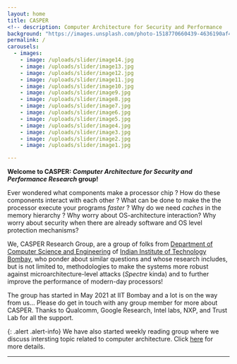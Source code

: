 ```yaml
---
layout: home
title: CASPER 
<!-- description: Computer Architecture for Security and Performance   -->
background: "https://images.unsplash.com/photo-1518770660439-4636190af475?ixlib=rb-4.0.3&ixid=M3wxMjA3fDB8MHxwaG90by1wYWdlfHx8fGVufDB8fHx8fA%3D%3D&auto=format&fit=crop&w=1770&q=80"
permalink: /
carousels:
  - images: 
    - image: /uploads/slider/image14.jpg
    - image: /uploads/slider/image13.jpg
    - image: /uploads/slider/image12.jpg
    - image: /uploads/slider/image11.jpg
    - image: /uploads/slider/image10.jpg
    - image: /uploads/slider/image9.jpg
    - image: /uploads/slider/image8.jpg
    - image: /uploads/slider/image7.jpg
    - image: /uploads/slider/image6.jpg
    - image: /uploads/slider/image5.jpg
    - image: /uploads/slider/image4.jpg
    - image: /uploads/slider/image3.jpg
    - image: /uploads/slider/image2.jpg
    - image: /uploads/slider/image1.jpg

---
```




<!-- {: .alert .alert-info} -->
**Welcome to CASPER: *Computer Architecture for Security and Performance Research* group!** 

Ever wondered what components make a processor chip ? How do these components interact with each other ? What can be done to make the the processor execute your programs *faster* ? Why do we need *caches* in the memory hierarchy ? Why worry about OS-architecture interaction? Why worry about security when there are already software and OS level protection mechanisms? 

We, CASPER Research Group, are a group of folks from [Department of Computer Science and Engineering](https://www.cse.iitb.ac.in) of [Indian Institute of Technology Bombay](https://www.iitb.ac.in), who ponder about similar questions and whose research includes, but is not limited to, methodologies to make the systems more robust against microarchitecture-level attacks (*Spectre* kinda) and to further improve the performance of modern-day processors! 

<!--We have a [CASPER reading group (CASPERG)](https://docs.google.com/spreadsheets/d/e/2PACX-1vSiRqCAlb2PSE9YKY3j2NWGiQ17ywFUNLiQHvSGqc0Pv6pxA9qQT2wS_VC78OJVzaP0hLuhBPOs36Zd/pubhtml) where we present/debate/brainstorm about recent research papers related computer architecture for security and performance.  -->

The group has started in May 2021 at IIT Bombay and a lot is on the way from us... Please do get in touch with any group member for more about CASPER. Thanks to Qualcomm, Google Research, Intel labs, NXP, and Trust Lab for all the support. 

{: .alert .alert-info}
We have also started weekly reading group where we discuss intersting topic related to computer architecture. Click [here](https://casper-reading-group.carrd.co/#) for more details. 

---



